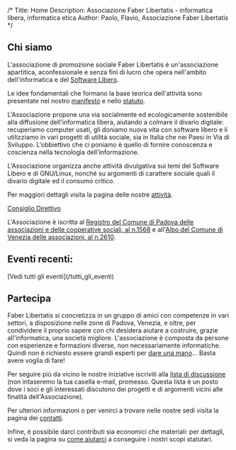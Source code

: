/*
Title: Home
Description: Associazione Faber Libertatis - informatica libera, informatica etica
Author: Paolo, Flavio, Associazione Faber Libertatis
*/

## Chi siamo
L'associazione di promozione sociale Faber Libertatis è un'associazione
apartitica, aconfessionale e senza fini di lucro che opera nell'ambito
dell'informatica e del [Software Libero](http://www.gnu.org/philosophy/free-sw.it.html).

Le idee fondamentali che formano la base teorica dell'attività sono presentate
nel nostro [manifesto](/documenti/manifesto) e nello
[statuto](/documenti/statuto).

L'Associazione propone una via socialmente ed ecologicamente sostenibile alla
diffusione dell'informatica libera, aiutando a colmare il divario digitale:
recuperiamo computer usati, gli doniamo nuova vita con software libero e li
utilizziamo in vari progetti di utilità sociale, sia in Italia che nei Paesi in
Via di Sviluppo. L'obbiettivo che ci poniamo è quello di fornire conoscenza e
coscienza nella tecnologia dell'informazione.

L'Associazione organizza anche attività divulgativa sui temi del Software 
Libero e di GNU/Linux, nonché su argomenti di carattere sociale quali il
divario digitale ed il consumo critico.

Per maggiori dettagli visita la pagina delle nostre [attività](/cosa_facciamo).

[Consiglio Direttivo](/documenti/consiglio)

L'Associazione è iscritta al [Registro del Comune di Padova delle associazioni
e delle cooperative sociali, al n.1568](http://www.padovanet.it/nonprofit/ricerca.php?id=1568)
e all'[Albo del Comune di Venezia delle associazioni, al n.2610](http://www2.comune.venezia.it/associazioni/).

## Eventi recenti:
<div id="recent_events"></div>
[Vedi tutti gli eventi](/tutti_gli_eventi)

## Partecipa
Faber Libertatis si concretizza in un gruppo di amici con competenze in vari
settori, a disposizione nelle zone di Padova, Venezia, e oltre, per condividere
il proprio sapere con chi desidera aiutare a costruire, grazie all'informatica,
una società migliore. L'associazione è composta da persone con esperienze e
formazioni diverse, non necessariamente informatiche. Quindi non è richiesto
essere grandi esperti per [dare una mano](/aiutaci)... Basta avere voglia di
fare!

Per seguire più da vicino le nostre iniziative iscriviti alla
[lista di discussione](http://lists.faberlibertatis.org/mailman/listinfo/faber)
(non intaseremo la tua casella e-mail, promesso. Questa lista è un posto dove i
soci e gli interessati discutono dei progetti e di argomenti vicini alle 
finalità dell'Associazione).

Per ulteriori informazioni o per venirci a trovare nelle nostre sedi visita la 
pagina dei [contatti](/contatti).

Infine, è possibile darci contributi sia economici che materiali: per dettagli,
si veda la pagina su [come aiutarci](/aiutaci) a conseguire i nostri scopi
statutari.
